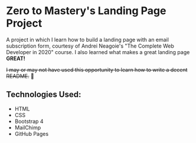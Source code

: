 # Zero to Mastery's Landing Page Project

A project in which I learn how to build a landing page with an email subscription form, courtesy of Andrei Neagoie's "The Complete Web Developer in 2020" course. I also learned what makes a great landing page **GREAT!** 

~~I may or may not have used this opportunity to learn how to write a decent README.~~ :speak_no_evil:

## Technologies Used: 

  * HTML
  * CSS
  * Bootstrap 4
  * MailChimp
  * GitHub Pages

